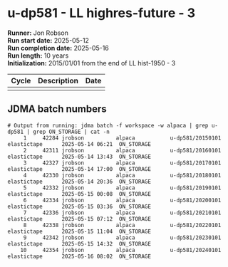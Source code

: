 # u-dp581 - LL highres-future - 3

**Runner:** Jon Robson  
**Run start date:** 2025-05-12   
**Run completion date:** 2025-05-16  
**Run length:** 10 years    
**Initialization:** 2015/01/01 from the end of LL hist-1950 - 3


| Cycle | Description | Date |
| --- | --- | --- |
| | | |


## JDMA batch numbers
```
# Output from running: jdma batch -f workspace -w alpaca | grep u-dp581 | grep ON_STORAGE | cat -n
     1	   42284 jrobson          alpaca           u-dp581/20150101 elastictape      2025-05-14 06:21  ON_STORAGE 
     2	   42311 jrobson          alpaca           u-dp581/20160101 elastictape      2025-05-14 13:43  ON_STORAGE 
     3	   42327 jrobson          alpaca           u-dp581/20170101 elastictape      2025-05-14 17:00  ON_STORAGE 
     4	   42330 jrobson          alpaca           u-dp581/20180101 elastictape      2025-05-14 20:36  ON_STORAGE 
     5	   42332 jrobson          alpaca           u-dp581/20190101 elastictape      2025-05-15 00:08  ON_STORAGE 
     6	   42334 jrobson          alpaca           u-dp581/20200101 elastictape      2025-05-15 03:36  ON_STORAGE 
     7	   42336 jrobson          alpaca           u-dp581/20210101 elastictape      2025-05-15 07:12  ON_STORAGE 
     8	   42338 jrobson          alpaca           u-dp581/20220101 elastictape      2025-05-15 11:04  ON_STORAGE 
     9	   42342 jrobson          alpaca           u-dp581/20230101 elastictape      2025-05-15 14:32  ON_STORAGE 
    10	   42354 jrobson          alpaca           u-dp581/20240101 elastictape      2025-05-16 08:02  ON_STORAGE 
```

